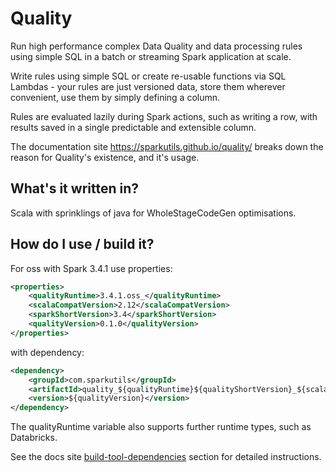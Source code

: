 # Quality

Run high performance complex Data Quality and data processing rules using simple SQL in a batch or streaming Spark application at scale.

Write rules using simple SQL or create re-usable functions via SQL Lambdas - your rules are just versioned data, store them wherever convenient, use them by simply defining a column.

Rules are evaluated lazily during Spark actions, such as writing a row, with results saved in a single predictable and extensible column.

The documentation site https://sparkutils.github.io/quality/ breaks down the reason for Quality's existence, and it's usage.

## What's it written in?

Scala with sprinklings of java for WholeStageCodeGen optimisations.

## How do I use / build it?

For oss with Spark 3.4.1 use properties:

```xml
<properties>
    <qualityRuntime>3.4.1.oss_</qualityRuntime>
    <scalaCompatVersion>2.12</scalaCompatVersion>
    <sparkShortVersion>3.4</sparkShortVersion>
    <qualityVersion>0.1.0</qualityVersion>
</properties>
```

with dependency:

```xml
<dependency>
    <groupId>com.sparkutils</groupId>
    <artifactId>quality_${qualityRuntime}${qualityShortVersion}_${scalaCompatVersion}</artifactId>
    <version>${qualityVersion}</version>
</dependency>
```

The qualityRuntime variable also supports further runtime types, such as Databricks.  

See the docs site [build-tool-dependencies](https://sparkutils.github.io/quality/latest/getting_started/#build-tool-dependencies) section for detailed instructions.
